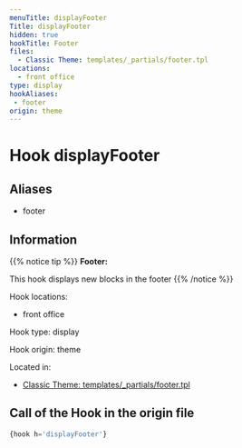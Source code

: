 ```yaml
---
menuTitle: displayFooter
Title: displayFooter
hidden: true
hookTitle: Footer
files:
  - Classic Theme: templates/_partials/footer.tpl
locations:
  - front office
type: display
hookAliases:
 - footer
origin: theme
---
```


# Hook displayFooter

## Aliases
 
 - footer

## Information

{{% notice tip %}}
**Footer:** 

This hook displays new blocks in the footer
{{% /notice %}}

Hook locations: 
  - front office

Hook type: display

Hook origin: theme

Located in: 
  - [Classic Theme: templates/_partials/footer.tpl](https://github.com/PrestaShop/classic-theme/blob/develop/templates/_partials/footer.tpl)

## Call of the Hook in the origin file

```php
{hook h='displayFooter'}
```
